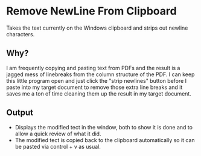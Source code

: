 # Remove NewLine From Clipboard
Takes the text currently on the Windows clipboard and strips out newline characters.


## Why?
I am frequently copying and pasting text from PDFs and the result is a jagged mess of linebreaks from the column structure
of the PDF.  I can keep this little program open and just click the "strip newlines" button before I paste into my target
document to remove those extra line breaks and it saves me a ton of time cleaning them up the result in my target document.

## Output
- Displays the modified tect in the window, both to show it is done and to allow a quick review of what it did.
- The modified tect is copied back to the clipboard automatically so it can be pasted via control + v as usual.
